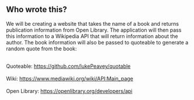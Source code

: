 ## Who wrote this?

We will be creating a website that takes the name of a book and returns publication information from Open Library. The application will then pass this information to a Wikipedia API that will return information about the author. The book information will also be passed to quoteable to generate a random quote from the book:

<br>Quoteable: https://github.com/lukePeavey/quotable</br>
<br>Wiki: https://www.mediawiki.org/wiki/API:Main_page</br>
<br>Open Library: https://openlibrary.org/developers/api</br>
